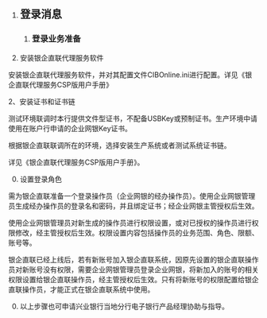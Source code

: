 1. ## <a name="_toc268791594"></a><a name="_toc269981760"></a><a name="_toc496253751"></a>登录消息

   1. ### <a name="_toc268791595"></a><a name="_toc269981761"></a><a name="_toc496253752"></a>登录业务准备
0. 安装银企直联代理服务软件

安装银企直联代理服务软件，并对其配置文件CIBOnline.ini进行配置。详见《银企直联代理服务CSP版用户手册》

2、安装证书和证书链

测试环境联调时本行提供文件型证书，不配备USBKey或预制证书。生产环境中请使用在账户行申请的企业网银Key证书。

根据银企直联联调所在的环境，选择安装生产系统或者测试系统证书链。

详见《银企直联代理服务CSP版用户手册》。

0. 设置登录角色

需为银企直联准备一个登录操作员（企业网银的经办操作员）。使用企业网银管理员生成经办操作员的登录名和密码，并且绑定证书；经企业网银主管授权后生效。

使用企业网银管理员对新生成的操作员进行权限设置，或对已授权的操作员进行权限修改，经主管授权后生效。权限设置内容包括操作员的业务范围、角色、限额、账号等。

银企直联已经上线后，若有新账号加入银企直联系统，因原先设置的银企直联操作员对新账号没有权限，需要企业网银管理员登录企业网银，将新加入的账号的相关权限设置给银企直联操作员，经主管授权后生效。只有将新账号的权限配置给银企直联操作员，才能正式在银企直联系统中使用。

0. 以上步骤也可申请兴业银行当地分行电子银行产品经理协助与指导。
